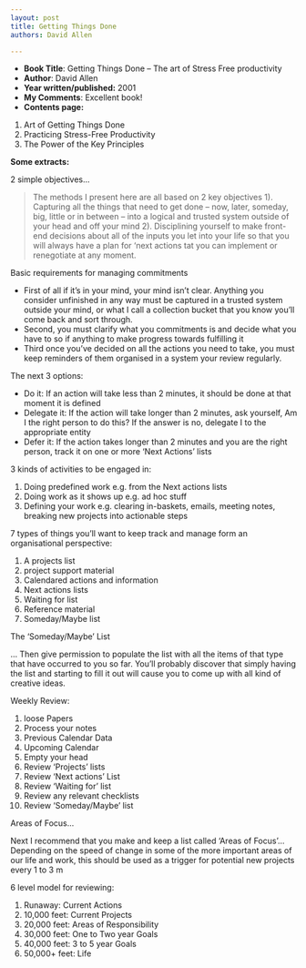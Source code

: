 ```yaml
---
layout: post
title: Getting Things Done
authors: David Allen

---
```


- **Book Title**: Getting Things Done – The art of Stress Free productivity
- **Author**: David Allen
- **Year written/published:** 2001
- **My Comments**: Excellent book!
- **Contents page:**

1. Art of Getting Things Done
2. Practicing Stress-Free Productivity
3. The Power of the Key Principles

**Some extracts:**

2 simple objectives...

> The methods I present here are all based on 2 key objectives 1). Capturing all the things that need to get done – now, later, someday, big, little or in between – into a logical and trusted system outside of your head and off your mind 2). Disciplining yourself to make front-end decisions about all of the inputs you let into your life so that you will always have a plan for ‘next actions tat you can implement or renegotiate at any moment.

Basic requirements for managing commitments

- First of all if it’s in your mind, your mind isn’t clear. Anything you consider unfinished in any way must be captured in a trusted system outside your mind, or what I call a collection bucket that you know you’ll come back and sort through.
- Second, you must clarify what you commitments is and decide what you have to so if anything to make progress towards fulfilling it
- Third once you’ve decided on all the actions you need to take, you must keep reminders of them organised in a system your review regularly.

The next 3 options:

- Do it: If an action will take less than 2 minutes, it should be done at that moment it is defined
- Delegate it: If the action will take longer than 2 minutes, ask yourself, Am I the right person to do this? If the answer is no, delegate I to the appropriate entity
- Defer it: If the action takes longer than 2 minutes and you are the right person, track it on one or more ‘Next Actions’ lists

3 kinds of activities to be engaged in:

1. Doing predefined work e.g. from the Next actions lists
2. Doing work as it shows up e.g. ad hoc stuff
3. Defining your work e.g. clearing in-baskets, emails, meeting notes, breaking new projects into actionable steps

7 types of things you’ll want to keep track and manage form an organisational perspective:

1. A projects list
2. project support material
3. Calendared actions and information
4. Next actions lists
5. Waiting for list
6. Reference material
7. Someday/Maybe list

The ‘Someday/Maybe’ List

… Then give permission to populate the list with all the items of that type that have occurred to you so far. You’ll probably discover that simply having the list and starting to fill it out will cause you to come up with all kind of creative ideas.

Weekly Review:

1. loose Papers
2. Process your notes
3. Previous Calendar Data
4. Upcoming Calendar
5. Empty your head
6. Review ‘Projects’ lists
7. Review ‘Next actions’ List
8. Review ‘Waiting for’ list
9. Review any relevant checklists
10. Review ‘Someday/Maybe’ list

Areas of Focus...

Next I recommend that you make and keep a list called ‘Areas of Focus’… Depending on the speed of change in some of the more important areas of our life and work, this should be used as a trigger for potential new projects every 1 to 3 m

6 level model for reviewing:

1. Runaway: Current Actions
2. 10,000 feet: Current Projects
3. 20,000 feet: Areas of Responsibility
4. 30,000 feet: One to Two year Goals
5. 40,000 feet: 3 to 5 year Goals
6. 50,000+ feet: Life
